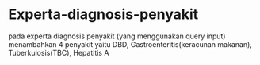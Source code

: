 # Experta-diagnosis-penyakit
pada experta diagnosis penyakit (yang menggunakan query input) menambahkan 4 penyakit yaitu DBD, Gastroenteritis(keracunan makanan), Tuberkulosis(TBC), Hepatitis A
